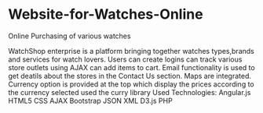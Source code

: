 # Website-for-Watches-Online
Online Purchasing of various watches

WatchShop enterprise is a platform bringing together watches types,brands and services for watch lovers. 
Users can create logins can track various store outlets using AJAX can add items to cart.
Email functionality is used to get deatils about the stores in the Contact Us section. Maps are integrated.
Currency option is provided at the top which display the prices according to the currency selected used the curry library
Used Technologies: Angular.js HTML5 CSS AJAX Bootstrap JSON XML D3.js PHP
